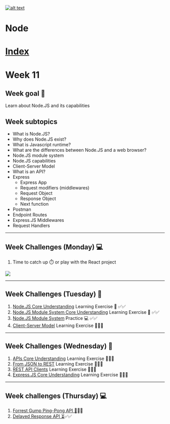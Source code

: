 <a href="https://www.core-code.io/">

![alt text](https://uploads-ssl.webflow.com/5eb2f56932c3562feab232e3/5f73550d00249e7e96c9f3de_Logo.png "corecodeio")

</a>

# Node

# [Index](/README.md)

# Week 11

## Week goal 🏁

<p>Learn about Node.JS and its capabilities</p>

## Week subtopics

- What is Node.JS?
- Why does Node.JS exist?
- What is Javascript runtime?
- What are the differences between Node.JS and a web browser?
- Node.JS module system
- Node.JS capabilities
- Client-Server Model
- What is an API?
- Express
  - Express App
  - Request modifiers (middlewares)
  - Request Object
  - Response Object
  - Next function
- Postman
- Endpoint Routes
- Express.JS Middlewares
- Request Handlers

***
## Week Challenges (Monday) 💻

1. Time to catch up ⏱️ or play with the React project
<img src="https://media1.giphy.com/media/gFwZfXIqD0eNW/giphy.gif?cid=ecf05e472c09yawpwvfhmveajujaygx9udhjlsbnzarnp8vw&rid=giphy.gif&ct=g"/>

***
## Week Challenges (Tuesday) 🐣

1. [Node.JS Core Understanding](../exercise-md/nore-code.md) Learning Exercise 🧠 ✅✅
2. [Node.JS Module System Core Understanding](../exercise-md/Node.JS%20Module%20System%20Core%20Understanding.md) Learning Exercise 🧠 ✅✅
3. [Node.JS Module System](../exercise-md/module-system-practice.md) Practice 💻 ✅✅
4. [Client-Server Model](../exercise-md/client-server-model.md) Learning Exercise 🧠✅✅

***
## Week Challenges (Wednesday) 🐤

1. [APIs Core Understanding](../exercise-md/api-core-understanding.md) Learning Exercise 🧠✅✅
2. [From JSON to REST](../exercise-md/json-to-rest.md) Learning Exercise 🧠✅✅
3. [REST API Clients](../exercise-md/REST-API-CLIENTS.md) Learning Exercise 🧠✅✅
4. [Express.JS Core Understanding](./exercises/e01/EXPRESS-CORE.md) Learning Exercise 🧠✅✅

***
## Week challenges (Thursday) 💻

1. [Forrest Gump Ping-Pong API 🏓](https://github.com/ed-averi/ping-pong)✅✅
2. [Delayed Response API ⏳](https://github.com/ed-averi/ping-pong)✅✅